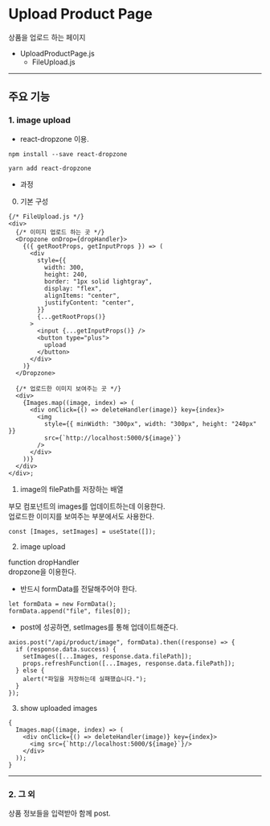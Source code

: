 # Upload Product Page

상품을 업로드 하는 페이지

- UploadProductPage.js
  - FileUpload.js

---

## 주요 기능

### 1. image upload

- react-dropzone 이용.

```
npm install --save react-dropzone

yarn add react-dropzone
```

- 과정

0. 기본 구성

```
{/* FileUpload.js */}
<div>
  {/* 이미지 업로드 하는 곳 */}
  <Dropzone onDrop={dropHandler}>
    {({ getRootProps, getInputProps }) => (
      <div
        style={{
          width: 300,
          height: 240,
          border: "1px solid lightgray",
          display: "flex",
          alignItems: "center",
          justifyContent: "center",
        }}
        {...getRootProps()}
      >
        <input {...getInputProps()} />
        <button type="plus">
          upload
        </button>
      </div>
    )}
  </Dropzone>

  {/* 업로드한 이미지 보여주는 곳 */}
  <div>
    {Images.map((image, index) => (
      <div onClick={() => deleteHandler(image)} key={index}>
        <img
          style={{ minWidth: "300px", width: "300px", height: "240px" }}
          src={`http://localhost:5000/${image}`}
        />
      </div>
    ))}
  </div>
</div>;
```

1. image의 filePath를 저장하는 배열

부모 컴포넌트의 images를 업데이트하는데 이용한다.  
업로드한 이미지를 보여주는 부분에서도 사용한다.

```
const [Images, setImages] = useState([]);
```

2. image upload

function dropHandler  
dropzone을 이용한다.

- 반드시 formData를 전달해주어야 한다.

```
let formData = new FormData();
formData.append("file", files[0]);
```

- post에 성공하면, setImages를 통해 업데이트해준다.

```
axios.post("/api/product/image", formData).then((response) => {
  if (response.data.success) {
    setImages([...Images, response.data.filePath]);
    props.refreshFunction([...Images, response.data.filePath]);
  } else {
    alert("파일을 저장하는데 실패했습니다.");
  }
});
```

3. show uploaded images

```
{
  Images.map((image, index) => (
    <div onClick={() => deleteHandler(image)} key={index}>
      <img src={`http://localhost:5000/${image}`}/>
    </div>
  ));
}
```

---

### 2. 그 외

상품 정보들을 입력받아 함께 post.
